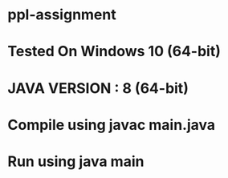# ppl-assignment
# Tested On Windows 10 (64-bit)
# JAVA VERSION : 8 (64-bit)
# Compile using javac main.java 
# Run using java main
